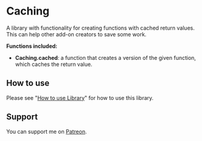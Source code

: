 # Caching

A library with functionality for creating functions with cached return values. This can help other add-on creators to save some work.

**Functions included:**

* **Caching.cached**: a function that creates a version of the given function, which caches the return value.

## How to use

Please see "[How to use Library](https://github.com/SanjoSolutions/LuaLibrary#how-to-use)" for how to use this library.

## Support

You can support me on [Patreon](https://www.patreon.com/addons_by_sanjo).
